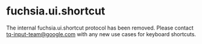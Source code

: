 # fuchsia.ui.shortcut

The internal fuchsia.ui.shortcut protocol has been removed. Please contact tq-input-team@google.com with any new use cases for keyboard shortcuts.
